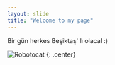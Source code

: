```yaml
---
layout: slide
title: "Welcome to my page"
---
```


Bir gün herkes Beşiktaş' lı olacal :)

![Robotocat](https://octodex.github.com/images/Robotocat.png)
{: .center}
